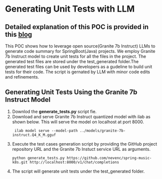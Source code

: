 # Generating Unit Tests with LLM

## Detailed explanation of this POC is provided in this [blog](https://medium.com/@ahilanp/enhancing-stability-and-maintainability-of-legacy-apps-with-gen-ai-4e35bc382671) ##

This POC shows how to leverage open source(Granite 7b Instruct) LLMs to generate code summary for SpringBoot(Java) projects. We employ Granite 7b Instruct model to create unit tests for all the files in the project. The generated test files are stored under the test_generated folder.The generated test files can be used by developers as a gudeline to build unit tests for their code. The script is gernated by LLM with minor code edits and refinements.

   
## Generating Unit Tests Using the Granite 7b Instruct Model

1. Downlod the **generate_tests.py** script fie.
2. Download and serve Granite 7b Instruct quantized model with ilab as shown below. This will serve the model on localhost at port 8000. 
     ```
      ilab model serve --model-path ../models/granite-7b-instruct.Q4_K_M.gguf
     ```
3. Execute the test cases generation script by providing the GitHub project repository URL and the Granite 7b Instuct service URL as arguments.
     ```
     python generate_tests.py https://github.com/nevenc/spring-music-k8s.git http://localhost:8000/v1/chat/completions
     ```
4. The script will generate unit tests under the test_generated folder.

